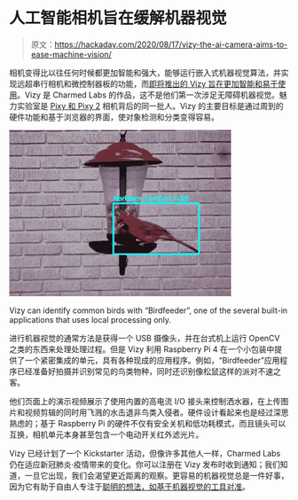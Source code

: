 # 人工智能相机旨在缓解机器视觉

> 原文：<https://hackaday.com/2020/08/17/vizy-the-ai-camera-aims-to-ease-machine-vision/>

相机变得比以往任何时候都更加智能和强大，能够运行嵌入式机器视觉算法，并实现远超串行相机和微控制器板的功能，而[即将推出的 Vizy 旨在更加智能和易于使用](http://vizycam.com/)。Vizy 是 Charmed Labs 的作品，这不是他们第一次涉足无障碍机器视觉。魅力实验室是 [Pixy 和 Pixy 2](https://hackaday.com/2018/11/09/pixy2-is-super-vision-for-arduino-or-raspberry-pi/) 相机背后的同一批人。Vizy 的主要目标是通过周到的硬件功能和基于浏览器的界面，使对象检测和分类变得容易。

[![](img/71951e3f3d6b806f244c983844392311.png)](https://hackaday.com/wp-content/uploads/2020/08/Vizy-Bird-ID.png)

Vizy can identify common birds with “Birdfeeder”, one of the several built-in applications that uses local processing only.

进行机器视觉的通常方法是获得一个 USB 摄像头，并在台式机上运行 OpenCV 之类的东西来处理处理过程。但是 Vizy 利用 Raspberry Pi 4 在一个小包装中提供了一个紧密集成的单元，具有各种现成的应用程序。例如，“Birdfeeder”应用程序已经准备好拍摄并识别常见的鸟类物种，同时还识别像松鼠这样的派对不速之客。

他们页面上的演示视频展示了使用内置的高电流 I/O 接头来控制洒水器，在上传图片和视频剪辑的同时用飞溅的水击退非鸟类入侵者。硬件设计看起来也是经过深思熟虑的；基于 Raspberry Pi 的硬件不仅有安全关机和低功耗模式，而且镜头可以互换，相机单元本身甚至包含一个电动开关红外滤光片。

Vizy 已经计划了一个 Kickstarter 活动，但像许多其他人一样，Charmed Labs 仍在适应新冠肺炎·疫情带来的变化。你可以注册在 Vizy 发布时收到通知；我们知道，一旦它出现，我们会渴望更近距离的观察。更容易的机器视觉总是一件好事，因为它有助于自由人专注于[聪明的想法，如基于机器视觉的工具对准](https://hackaday.com/2020/06/14/dial-in-your-multi-headed-3d-printer-with-2020-machine-vision/)。